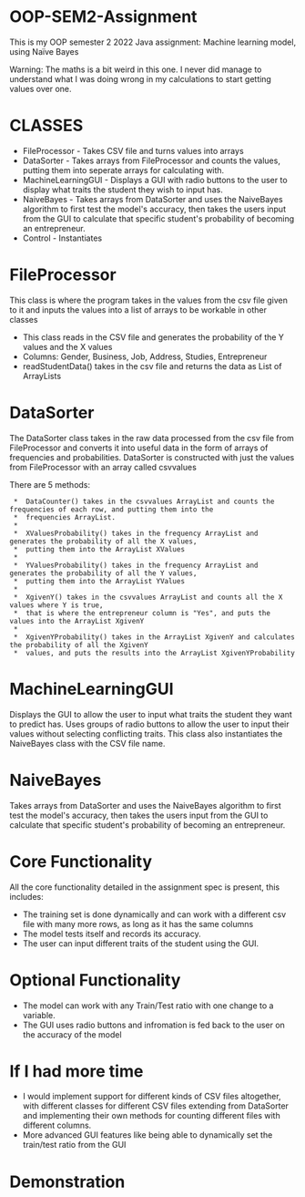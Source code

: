 # OOP-SEM2-Assignment
This is my OOP semester 2 2022 Java assignment: Machine learning model, using Naïve Bayes

Warning: The maths is a bit weird in this one. I never did manage to understand what I was doing wrong in my calculations to start getting values over one.


# CLASSES
* FileProcessor      - Takes CSV file and turns values into arrays
* DataSorter         - Takes arrays from FileProcessor and counts the values, putting them into seperate arrays for calculating with. 
* MachineLearningGUI - Displays a GUI with radio buttons to the user to display what traits the student they wish to input has. 
* NaiveBayes         - Takes arrays from DataSorter and uses the NaiveBayes algorithm to first test the model's accuracy, then takes the users input from the GUI to calculate that specific student's probability of becoming an entrepreneur.
* Control            - Instantiates 

# FileProcessor
This class is where the program takes in the values from the csv file given to it and inputs the values into a list of arrays to be workable in other classes
 * This class reads in the CSV file and generates the probability of the Y values and the X values
 * Columns: Gender, Business, Job, Address, Studies, Entrepreneur
 * readStudentData() takes in the csv file and returns the data as List of ArrayLists

# DataSorter
The DataSorter class takes in the raw data processed from the csv file from FileProcessor and converts it into useful data in the form of arrays of frequencies and probabilities.
DataSorter is constructed with just the values from FileProcessor with an array called csvvalues

There are 5 methods:

	 *  DataCounter() takes in the csvvalues ArrayList and counts the frequencies of each row, and putting them into the
	 *  frequencies ArrayList.
	 *  
	 *  XValuesProbability() takes in the frequency ArrayList and generates the probability of all the X values,
	 *  putting them into the ArrayList XValues
	 *  
	 *  YValuesProbability() takes in the frequency ArrayList and generates the probability of all the Y values,
	 *  putting them into the ArrayList YValues
	 * 
	 *  XgivenY() takes in the csvvalues ArrayList and counts all the X values where Y is true, 
	 *  that is where the entrepreneur column is "Yes", and puts the values into the ArrayList XgivenY
	 *  
	 *  XgivenYProbability() takes in the ArrayList XgivenY and calculates the probability of all the XgivenY
	 *  values, and puts the results into the ArrayList XgivenYProbability
   
   
# MachineLearningGUI
Displays the GUI to allow the user to input what traits the student they want to predict has. 
Uses groups of radio buttons to allow the user to input their values without selecting conflicting traits.
This class also instantiates the NaiveBayes class with the CSV file name.

# NaiveBayes
Takes arrays from DataSorter and uses the NaiveBayes algorithm to first test the model's accuracy, then takes the users input from the GUI to calculate that specific student's probability of becoming an entrepreneur.


# Core Functionality
All the core functionality detailed in the assignment spec is present, this includes:
  * The training set is done dynamically and can work with a different csv file with many more rows, as long as it has the same columns
  * The model tests itself and records its accuracy.
  * The user can input different traits of the student using the GUI.


# Optional Functionality
  * The model can work with any Train/Test ratio with one change to a variable.
  * The GUI uses radio buttons and infromation is fed back to the user on the accuracy of the model

# If I had more time
  * I would implement support for different kinds of CSV files altogether, with different classes for different CSV files extending from DataSorter and implementing their own methods for counting different files with different columns. 
  * More advanced GUI features like being able to dynamically set the train/test ratio from the GUI

# Demonstration
